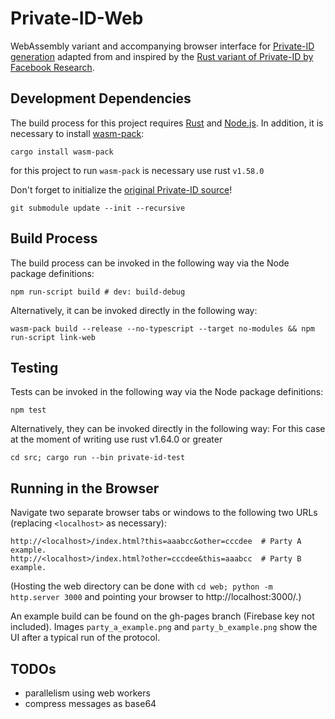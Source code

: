 # Private-ID-Web
WebAssembly variant and accompanying browser interface for [Private-ID generation](
https://engineering.fb.com/open-source/private-matching/) adapted from
and inspired by the [Rust variant of Private-ID by Facebook Research](https://github.com/facebookresearch/Private-ID).

## Development Dependencies
The build process for this project requires [Rust](https://www.rust-lang.org/tools/install) and [Node.js](https://nodejs.org/). 
In addition, it is necessary to install [wasm-pack](https://rustwasm.github.io/wasm-pack/):
```shell
cargo install wasm-pack
```
for this project to run `wasm-pack` is necessary use rust `v1.58.0`


Don't forget to initialize the [original Private-ID source](https://github.com/facebookresearch/Private-ID)!
```shell
git submodule update --init --recursive
```

## Build Process
The build process can be invoked in the following way via the Node package definitions:
```shell
npm run-script build # dev: build-debug
```
Alternatively, it can be invoked directly in the following way:
```shell
wasm-pack build --release --no-typescript --target no-modules && npm run-script link-web
```

## Testing
Tests can be invoked in the following way via the Node package definitions:
```shell
npm test
```
Alternatively, they can be invoked directly in the following way:
For this case at the moment of writing use rust v1.64.0 or greater
```shell
cd src; cargo run --bin private-id-test
```

## Running in the Browser
Navigate two separate browser tabs or windows to the following two URLs (replacing `<localhost>` as necessary):
```
http://<localhost>/index.html?this=aaabcc&other=cccdee  # Party A example.
http://<localhost>/index.html?other=cccdee&this=aaabcc  # Party B example.
```

(Hosting the web directory can be done with `cd web; python -m http.server 3000` and pointing your browser to http://localhost:3000/.)

An example build can be found on the gh-pages branch (Firebase key not included).  Images `party_a_example.png` and `party_b_example.png` show the UI after a typical run of the protocol.

## TODOs
 - parallelism using web workers
 - compress messages as base64
